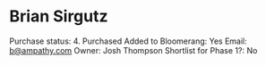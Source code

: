 # Brian Sirgutz

Purchase status: 4. Purchased
Added to Bloomerang: Yes
Email: b@ampathy.com
Owner: Josh Thompson
Shortlist for Phase 1?: No